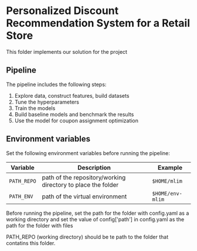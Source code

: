 # Personalized Discount Recommendation System for a Retail Store 

This folder implements our solution for the project


## Pipeline

The pipeline includes the following steps:
1. Explore data, construct features, build datasets
1. Tune the hyperparameters
1. Train the models
1. Build baseline models and benchmark the results
1. Use the model for coupon assignment optimization


## Environment variables

Set the following environment variables before running the pipeline:

| Variable    | Description                                                            | Example          |
| ----------- | -----------------------------------------------------------------------| ---------------- |
| `PATH_REPO` | path of the repository/working directory to place the folder           | `$HOME/mlim`     |
| `PATH_ENV`  | path of the virtual environment                                        | `$HOME/env-mlim` |


Before running the pipeline, set the path for the folder with config.yaml as a working directory
and set the value of config['path'] in config.yaml as the path for the folder with files

PATH_REPO (working directory) should be te path to the folder that contatins this folder.
